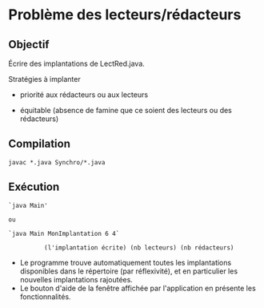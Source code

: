 Problème des lecteurs/rédacteurs
================================

Objectif
--------
Écrire des implantations de LectRed.java.
  
Stratégies à implanter

- priorité aux rédacteurs ou aux lecteurs

- équitable (absence de famine que ce soient des lecteurs ou des rédacteurs)

 
Compilation
-----------
    javac *.java Synchro/*.java
    
Exécution
---------
    `java Main' 
    
    ou
    
    `java Main MonImplantation 6 4`
    
              (l'implantation écrite) (nb lecteurs) (nb rédacteurs)
              
- Le programme trouve automatiquement
  toutes les implantations disponibles dans le répertoire (par réflexivité),
  et en particulier les nouvelles implantations rajoutées.
- Le bouton d'aide de la fenêtre affichée par l'application en présente les fonctionnalités.





